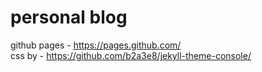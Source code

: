 # personal blog

github pages      - https://pages.github.com/ <br />
css by            - https://github.com/b2a3e8/jekyll-theme-console/
